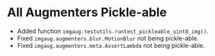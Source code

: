 # All Augmenters Pickle-able

* Added function `imgaug.testutils.runtest_pickleable_uint8_img()`.
* Fixed `imgaug.augmenters.blur.MotionBlur` not being pickle-able.
* Fixed `imgaug.augmenters.meta.AssertLambda` not being pickle-able.
